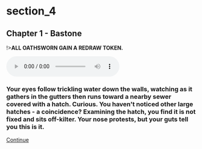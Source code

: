 
# section_4

## Chapter 1 - Bastone

!>**ALL OATHSWORN GAIN A REDRAW TOKEN.**

<audio controls><source src="../../decomp/app/src/main/res/raw/chp1_4_2__a.mp3" type="audio/mpeg"></audio>

### Your eyes follow trickling water down the walls, watching as it gathers in the gutters then runs toward a nearby sewer covered with a hatch. Curious. You haven't noticed other large hatches - a coincidence? Examining the hatch, you find it is not fixed and sits off-kilter. Your nose protests, but your guts tell you this is it.

[Continue](output/chapter1/section_6.md)


